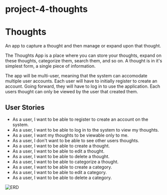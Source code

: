 # project-4-thoughts
# Thoughts
An app to capture a thought and then manage or expand upon that thought.

The Thoughts App is a place where you can store your thoughts, expand on these thoughts, categorize them, search them, and so on.  A thought is in it's simplest form, a single piece of information.  

The app will be multi-user, meaning that the system can accomodate multiple user accounts.  Each user will have to initially register to create an account.  Going forward, they will have to log in to use the application.  Each users thought can only be viewed by the user that created them.

## User Stories
* As a user, I want to be able to register to create an account on the system.
* As a user, I want to be able to log in to the system to view my thoughts.
* As a user, I want my thoughts to be viewable only to me.
* As a user, I don't want to be able to see other users thoughts. 
* As a user, I want to be able to create a thought.
* As a user, I want to be able to edit a thought.
* As a user, I want to be able to delete a thought.
* As a user, I want to be able to categorize a thought.
* As a user, I want to be able to create a category.
* As a user, I want to be able to edit a category.
* As a user, I want to be able to delete a category.

![ERD](project-4-thoughts/thoughs_ERD.png)
